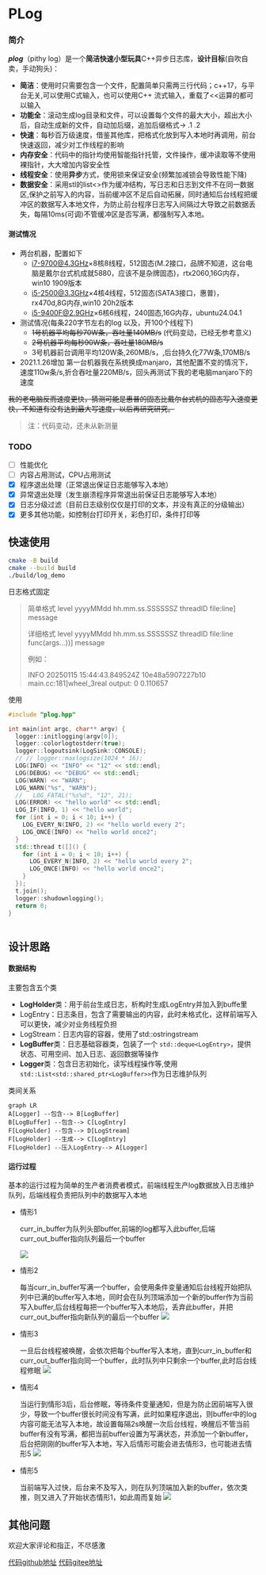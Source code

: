 # PLog

### 简介

***plog***（pithy log）是一个**简洁快速小型玩具**C++异步日志库，**设计目标**(自吹自卖，手动狗头)：

- **简洁**：使用时只需要包含一个文件，配置简单只需两三行代码；c++17，与平台无关,可以使用C式输入，也可以使用C++ 流式输入，重载了<<运算的都可以输入
- **功能全**：滚动生成log目录和文件，可以设置每个文件的最大大小，超出大小后，自动生成新的文件，自动加后缀，追加后缀格式-> .1 .2
- **快速**：每秒百万级速度，借鉴其他库，把格式化放到写入本地时再调用，前台快速返回，减少对工作线程的影响
- **内存安全**：代码中的指针均使用智能指针托管，文件操作，缓冲读取等不使用裸指针，大大增加内容安全性
- **线程安全**：使用**异步**方式，使用锁来保证安全(频繁加减锁会导致性能下降)
- **数据安全**：采用stl的list<>作为缓冲结构，写日志和日志到文件不在同一数据区,保护之前写入的内容，当前缓冲区不足后自动拓展，同时通知后台线程把缓冲区的数据写入本地文件，为防止前台程序日志写入间隔过大导致之前数据丢失，每隔10ms(可调)不管缓冲区是否写满，都强制写入本地。

#### 测试情况

- 两台机器，配置如下
  - i7-9700@4.3GHz×8核8线程，512固态(M.2接口，品牌不知道，这台电脑是戴尔台式机成就5880，应该不是杂牌固态)，rtx2060,16G内存，win10 1909版本
  - i5-2500@3.3GHz×4核4线程，512固态(SATA3接口，惠普)，rx470d,8G内存,win10 20h2版本
  - i5-9400F@2.9GHz×6核6线程，240固态,16G内存，ubuntu24.04.1
- 测试情况(每条220字节左右的log 以及，开100个线程下)
  - ~~1号机器平均每秒70W条，吞吐量140MB/s~~ (代码变动，已经无参考意义)
  - ~~2号机器平均每秒90W条，吞吐量180MB/s~~
  - 3号机器前台调用平均120W条,260MB/s，,后台持久化77W条,170MB/s
- 2021.1.26增加 第一台机器我在系统换成manjaro，其他配置不变的情况下，速度110w条/s,折合吞吐量220MB/s，回头再测试下我的老电脑manjaro下的速度

~~我的老电脑反而速度更快，猜测可能是惠普的固态比戴尔台式机的固态写入速度更快，不知道有没有达到最大写速度，以后再研究研究。~~

> 注：代码变动，还未从新测量

### TODO

- [ ] 性能优化
- [ ] 内容占用测试，CPU占用测试
- [X] 程序退出处理（正常退出保证日志能够写入本地）
- [X] 异常退出处理（发生崩溃程序异常退出前保证日志能够写入本地）
- [X] 日志分级过滤（目前日志级别仅仅是打印的文本，并没有真正的分级输出）
- [X] 更多其他功能，如控制台打印开关，彩色打印，条件打印等

## 快速使用

```bash
cmake -B build
cmake --build build
./build/log_demo
```

日志格式固定

> 简单格式  level yyyyMMdd hh.mm.ss.SSSSSSZ threadID file:line] message
>
> 详细格式  level yyyyMMdd hh.mm.ss.SSSSSSZ threadID file:line func(args...))] message
>
> 例如：
>
> INFO  20250115 15:44:43.849524Z 10e48a5907227b10 main.cc:181]wheel_3real output: 0 0.110657

使用

```c++
#include "plog.hpp"

int main(int argc, char** argv) {
  logger::initlogging(argv[0]);
  logger::colorlogtostderr(true);
  logger::logoutsink(LogSink::CONSOLE);
  // // logger::maxlogsize(1024 * 16);
  LOG(INFO) << "INFO" << "12" << std::endl;
  LOG(DEBUG) << "DEBUG" << std::endl;
  LOG(WARN) << "WARN";
  LOG_WARN("%s", "WARN");
  //   LOG_FATAL("%s%d", "12", 21);
  LOG(ERROR) << "hello world" << std::endl;
  LOG_IF(INFO, 1) << "hello world";
  for (int i = 0; i < 10; i++) {
    LOG_EVERY_N(INFO, 2) << "hello world every 2";
    LOG_ONCE(INFO) << "hello world once2";
  }
  std::thread t([]() {
    for (int i = 0; i < 10; i++) {
      LOG_EVERY_N(INFO, 2) << "hello world every 2";
      LOG_ONCE(INFO) << "hello world once2";
    }
  });
  t.join();
  logger::shudownlogging();
  return 0;
}
```

```c++

```

## 设计思路

#### 数据结构

 主要包含五个类

- **LogHolder**类：用于前台生成日志，析构时生成LogEntry并加入到buffe里
- LogEntry：日志条目，包含了需要输出的内容，此时未格式化，这样前端写入可以更快，减少对业务线程负担
- LogStream：日志内容的容器，使用了std::ostringstream
- **LogBuffer**类：日志基础容器类，包装了一个 `std::deque<LogEntry>`，提供状态、可用空间、加入日志、返回数据等操作
- **Logger**类：包含日志初始化，读写线程操作等,使用 ``std::List<std::shared_ptr<LogBuffer>>``作为日志维护队列

类间关系

```mermaid
graph LR
A[Logger] --包含--> B[LogBuffer]
B[LogBuffer] --包含--> C[LogEntry]
F[LogHolder] --包含--> D[LogStream]
F[LogHolder] --生成--> C[LogEntry]
F[LogHolder] --压入LogEntry--> A[Logger]
```

#### 运行过程

 基本的运行过程为简单的生产者消费者模式，前端线程生产log数据放入日志维护队列，后端线程负责把队列中的数据写入本地

- 情形1

  curr_in_buffer为队列头部buffer,前端的log都写入此buffer,后端curr_out_buffer指向队列最后一个buffer

  ![](http://lqk1949.gitee.io/images/011415191092_01312_1.Png)
- 情形2

  每当curr_in_buffer写满一个buffer，会使用条件变量通知后台线程开始把队列中已满的buffer写入本地，同时会在队列顶端添加一个新的buffer作为当前写入buffer,后台线程每把一个buffer写入本地后，丢弃此buffer，并把curr_out_buffer指向新队列的最后一个buffer
  ![](http://lqk1949.gitee.io/images/011415191092_01312_2.Png)
- 情形3

  一旦后台线程被唤醒，会依次把每个buffer写入本地，直到curr_in_buffer和curr_out_buffer指向同一个buffer，此时队列中只剩余一个buffer,此时后台线程修眠
  ![](http://lqk1949.gitee.io/images/011415191092_01312_3.Png)
- 情形4

  当运行到情形3后，后台修眠，等待条件变量通知，但是为防止因前端写入很少，导致一个buffer很长时间没有写满，此时如果程序退出，则buffer中的log内容可能无法写入本地，故设置每隔2s唤醒一次后台线程，唤醒后不管当前buffer有没有写满，都把当前buffer设置为写满状态，并添加一个新buffer，后台把刚刚的buffer写入本地，写入后情形可能会进去情形3，也可能进去情形5
  ![](http://lqk1949.gitee.io/images/011415191092_01312_4.Png)
- 情形5

  当前端写入过快，后台来不及写入，则在队列顶端加入新的buffer，依次类推，则又进入了开始状态情形1，如此周而复始
  ![](http://lqk1949.gitee.io/images/011415191092_01312_5.Png)

## 其他问题

欢迎大家评论和指正，不尽感激

[代码github地址](https://github.com/luqiankun/plog)
[代码gitee地址](https://gitee.com/lqk1949/plog)
